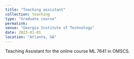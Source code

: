 ```yaml
---
title: "Teaching assistant"
collection: teaching
type: "Graduate course"
permalink: 
venue: "Georgia Institute of Technology"
date: 2023-01-01
location: "Atlanta, GA"
---
```


Teaching Assistant for the online course ML 7641 in OMSCS.

<!-- Heading 1
======

Heading 2
======

Heading 3
====== -->